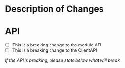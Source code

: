 # Description of Changes



# API

 - [ ] This is a breaking change to the module API
 - [ ] This is a breaking change to the ClientAPI

*If the API is breaking, please state below what will break*
